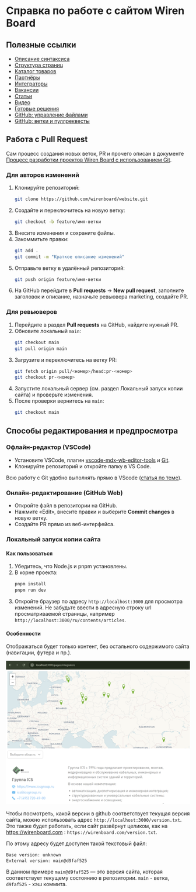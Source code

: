 # Справка по работе с сайтом Wiren Board

## Полезные ссылки

- [Описание синтаксиса](/doc/syntax.md)
- [Структура страниц](/doc/page.md)
- [Каталог товаров](/doc/catalog.md)
- [Партнёры](/doc/partners.md)
- [Интеграторы](/doc/integrators.md)
- [Вакансии](/doc/jobs.md)
- [Статьи](/doc/articles.md)
- [Видео](/doc/video.md)
- [Готовые решения](/doc/solutions.md)
- [GitHub: управление файлами](https://docs.github.com/ru/repositories/working-with-files/managing-files)
- [GitHub: ветки и пуллреквесты](https://docs.github.com/en/pull-requests/collaborating-with-pull-requests)

## Работа с Pull Request

Сам процесс создания новых веток, PR и прочего описан в документе [Процесс разработки проектов Wiren Board с использованием Git](https://github.com/wirenboard/codestyle/blob/master/workflow.md).

### Для авторов изменений
1. Клонируйте репозиторий:
   ```bash
   git clone https://github.com/wirenboard/website.git
   ```
2. Создайте и переключитесь на новую ветку:
   ```bash
   git checkout -b feature/имя-ветки
   ```
3. Внесите изменения и сохраните файлы.
4. Закоммитьте правки:
   ```bash
   git add .
   git commit -m "Краткое описание изменений"
   ```
5. Отправьте ветку в удалённый репозиторий:
   ```bash
   git push origin feature/имя-ветки
   ```
6. На GitHub перейдите в **Pull requests** → **New pull request**, заполните заголовок и описание, назначьте ревьювера marketing, создайте PR.

### Для ревьюверов
1. Перейдите в раздел **Pull requests** на GitHub, найдите нужный PR.
2. Обновите локальный `main`:
   ```bash
   git checkout main
   git pull origin main
   ```
3. Загрузите и переключитесь на ветку PR:
   ```bash
   git fetch origin pull/<номер>/head:pr-<номер>
   git checkout pr-<номер>
   ```
4. Запустите локальный сервер (см. раздел Локальный запуск копии сайта) и проверьте изменения.
5. После проверки вернитесь на `main`:
   ```bash
   git checkout main
   ```

## Способы редактирования и предпросмотра

### Офлайн-редактор (VSCode)
- Установите VSCode, плагин [vscode-mdx-wb-editor-tools](https://github.com/wirenboard/vscode-mdx-wb-editor-tools) и [Git](https://git-scm.com/).
- Клонируйте репозиторий и откройте папку в VS Code.

Всю работу с Git удобно выполнять прямо в VScode ([статья по теме](https://htmlacademy.ru/blog/git/git-in-vscode)).

### Онлайн-редактирование (GitHub Web)
- Откройте файл в репозитории на GitHub.
- Нажмите «Edit», внесите правки и выберите **Commit changes** в новую ветку.
- Создайте PR прямо из веб-интерфейса.

### Локальный запуск копии сайта

#### Как пользоваться
1. Убедитесь, что Node.js и pnpm установлены.
2. В корне проекта:
   ```bash
   pnpm install
   pnpm run dev
   ```
3. Откройте браузер по адресу `http://localhost:3000` для просмотра изменений. Не забудьте ввести в адресную строку url просматриваемой страницы, например `http://localhost:3000/ru/contents/articles`.

#### Особенности
Отображаться будет только контент, без остального содержимого сайта (навигации, футера и пр.).

![Пример страницы](doc/example.png)

Чтобы посмотреть, какой версии в github соответствует текущая версия сайта, можно использовать адрес `http://localhost:3000/version.txt`.
Это также будет работать, если сайт развёрнут целиком, как на https://wirenboard.com : `https://wirenboard.com/version.txt`.

По этому адресу будет доступен такой текстовый файл:

```
Base version: unknown
External version: main@d9faf525
```

В данном примере `main@d9faf525` — это версия сайта, которая соответствует текущему состоянию в репозитории. `main` - ветка, `d9faf525` - хэш коммита.